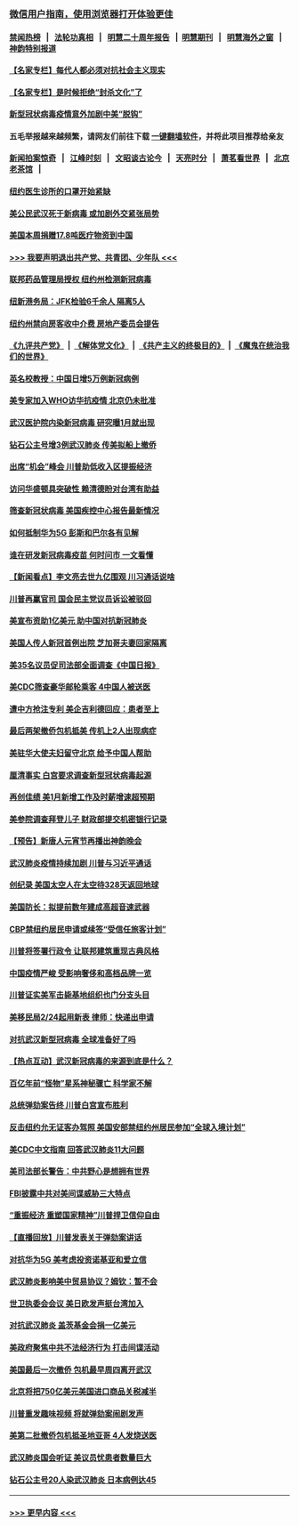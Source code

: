 ### [微信用户指南，使用浏览器打开体验更佳](https://github.com/gfw-breaker/banned-news1/blob/master/indexes/wechat-guide.md?t=0)
#### [禁闻热榜](热点新闻.md?t=0)  &nbsp;&nbsp;|&nbsp;&nbsp; [法轮功真相](https://github.com/gfw-breaker/truth/blob/master/README.md?t=0) &nbsp;&nbsp;|&nbsp;&nbsp; [明慧二十周年报告](https://github.com/gfw-breaker/mh-reports/blob/master/README.md?t=0) &nbsp;&nbsp;|&nbsp;&nbsp;[明慧期刊](https://github.com/gfw-breaker/mh-qikan) &nbsp;&nbsp;|&nbsp;&nbsp; [明慧海外之窗](https://github.com/gfw-breaker/mh-news/blob/master/README.md?t=0) &nbsp;&nbsp;|&nbsp;&nbsp; [神韵特别报道](https://github.com/gfw-breaker/mh-news/blob/master/shenyun.md?t=0)
#### [【名家专栏】每代人都必须对抗社会主义现实](../pages/nsc412/n11831412.md?t=02091002) 
#### [【名家专栏】是时候拒绝“封杀文化”了](../pages/nsc412/n11814093.md?t=02091002) 
#### [新型冠状病毒疫情意外加剧中美“脱钩”](../pages/nsc412/n11854475.md?t=02091002) 
#### 五毛举报越来越频繁，请网友们前往下载 [一键翻墙软件](https://github.com/gfw-breaker/ssr-accounts)，并将此项目推荐给亲友
#### [新闻拍案惊奇](https://github.com/gfw-breaker/banned-news1/blob/master/pages/link4.md) &nbsp;&nbsp;|&nbsp;&nbsp; [江峰时刻](https://github.com/gfw-breaker/banned-news1/blob/master/pages/link4.md) &nbsp;&nbsp;|&nbsp;&nbsp; [文昭谈古论今](https://github.com/gfw-breaker/banned-news1/blob/master/pages/link4.md) &nbsp;&nbsp;|&nbsp;&nbsp; [天亮时分](https://github.com/gfw-breaker/banned-news1/blob/master/pages/link4.md) &nbsp;&nbsp;|&nbsp;&nbsp; [萧茗看世界](https://github.com/gfw-breaker/banned-news1/blob/master/pages/link4.md) &nbsp;&nbsp;|&nbsp;&nbsp; [北京老茶馆](https://github.com/gfw-breaker/banned-news1/blob/master/pages/link4.md) &nbsp;&nbsp;|&nbsp;&nbsp; 
#### [纽约医生诊所的口罩开始紧缺](../pages/nsc412/n11853364.md?t=02091002) 
#### [美公民武汉死于新病毒 或加剧外交紧张局势](../pages/nsc412/n11854331.md?t=02091002) 
#### [美国本周捐赠17.8吨医疗物资到中国](../pages/nsc412/n11854269.md?t=02091002) 
#### [>>> 我要声明退出共产党、共青团、少年队 <<<](https://github.com/begood0513/goodnews/blob/master/quit/letter.md) 
#### [联邦药品管理局授权  纽约州检测新冠病毒](../pages/nsc412/n11853371.md?t=02091002) 
#### [纽新港务局：JFK检验6千余人  隔离5人](../pages/nsc412/n11853366.md?t=02091002) 
#### [纽约州禁向房客收中介费  房地产委员会提告](../pages/nsc412/n11853360.md?t=02091002) 
#### [《九评共产党》](https://github.com/begood0513/9ping.md/blob/master/README.md) &nbsp;|&nbsp; [《解体党文化》](../../../../jtdwh.md/blob/master/README.md)  &nbsp;|&nbsp; [《共产主义的终极目的》](../../../../gczydzjmd.md/blob/master/README.md) &nbsp;|&nbsp; [《魔鬼在统治我们的世界》](../../../../mgztzwmdsj.md/blob/master/README.md) 
#### [英名校教授：中国日增5万例新冠病例](../pages/nsc412/n11854174.md?t=02091002) 
#### [美专家加入WHO访华抗疫情 北京仍未批准](../pages/nsc412/n11854043.md?t=02091002) 
#### [武汉医护院内染新冠病毒 研究曝1月就出现](../pages/nsc412/n11852928.md?t=02091002) 
#### [钻石公主号增3例武汉肺炎 传美拟船上撤侨](../pages/nsc412/n11853240.md?t=02091002) 
#### [出席“机会”峰会 川普助低收入区提振经济](../pages/nsc412/n11853232.md?t=02091002) 
#### [访问华盛顿具突破性 赖清德盼对台湾有助益](../pages/nsc412/n11853129.md?t=02091002) 
#### [筛查新冠状病毒 美国疾控中心报告最新情况](../pages/nsc412/n11853070.md?t=02091002) 
#### [如何抵制华为5G 彭斯和巴尔各有见解](../pages/nsc412/n11852535.md?t=02091002) 
#### [谁在研发新冠病毒疫苗 何时问市 一文看懂](../pages/nsc412/n11852840.md?t=02091002) 
#### [【新闻看点】李文亮去世九亿围观 川习通话说啥](../pages/nsc412/n11852360.md?t=02091002) 
#### [川普再赢官司 国会民主党议员诉讼被驳回](../pages/nsc412/n11852287.md?t=02091002) 
#### [美宣布资助1亿美元 助中国对抗新冠肺炎](../pages/nsc412/n11852531.md?t=02091002) 
#### [美国人传人新冠首例出院 芝加哥夫妻回家隔离](../pages/nsc412/n11852452.md?t=02091002) 
#### [美35名议员促司法部全面调查《中国日报》](../pages/nsc412/n11852435.md?t=02091002) 
#### [美CDC筛查豪华邮轮乘客 4中国人被送医](../pages/nsc412/n11852085.md?t=02091002) 
#### [遭中方抢注专利 美企吉利德回应：患者至上](../pages/nsc412/n11852037.md?t=02091002) 
#### [最后两架撤侨包机抵美 传机上2人出现病症](../pages/nsc412/n11852173.md?t=02091002) 
#### [美驻华大使夫妇留守北京 给予中国人帮助](../pages/nsc412/n11852165.md?t=02091002) 
#### [厘清事实 白宫要求调查新型冠状病毒起源](../pages/nsc412/n11852106.md?t=02091002) 
#### [再创佳绩 美1月新增工作及时薪增速超预期](../pages/nsc412/n11852174.md?t=02091002) 
#### [美参院调查拜登儿子 财政部提交机密银行记录](../pages/nsc412/n11851808.md?t=02091002) 
#### [【预告】新唐人元宵节再播出神韵晚会](../pages/nsc412/n11843192.md?t=02091002) 
#### [武汉肺炎疫情持续加剧 川普与习近平通话](../pages/nsc412/n11851613.md?t=02091002) 
#### [创纪录 美国太空人在太空待328天返回地球](../pages/nsc412/n11851266.md?t=02091002) 
#### [美国防长：拟提前数年建成高超音速武器](../pages/nsc412/n11850959.md?t=02091002) 
#### [CBP禁纽约居民申请或续签“受信任旅客计划”](../pages/nsc412/n11850857.md?t=02091002) 
#### [川普将签署行政令 让联邦建筑重现古典风格](../pages/nsc412/n11850654.md?t=02091002) 
#### [中国疫情严峻 受影响奢侈和高档品牌一览](../pages/nsc412/n11850319.md?t=02091002) 
#### [川普证实美军击毙基地组织也门分支头目](../pages/nsc412/n11850383.md?t=02091002) 
#### [美移民局2/24起用新表 律师：快递出申请](../pages/nsc412/n11848220.md?t=02091002) 
#### [对抗武汉新型冠病毒 全球准备好了吗](../pages/nsc412/n11850142.md?t=02091002) 
#### [【热点互动】武汉新冠病毒的来源到底是什么？](../pages/nsc412/n11849749.md?t=02091002) 
#### [百亿年前“怪物”星系神秘骤亡 科学家不解](../pages/nsc412/n11849863.md?t=02091002) 
#### [总统弹劾案告终 川普白宫宣布胜利](../pages/nsc412/n11849985.md?t=02091002) 
#### [反击纽约允无证客办驾照  美国安部禁纽约州居民参加“全球入境计划”](../pages/nsc412/n11849828.md?t=02091002) 
#### [美CDC中文指南 回答武汉肺炎11大问题](../pages/nsc412/n11849703.md?t=02091002) 
#### [美司法部长警告：中共野心是想拥有世界](../pages/nsc412/n11849769.md?t=02091002) 
#### [FBI披露中共对美间谍威胁三大特点](../pages/nsc412/n11849700.md?t=02091002) 
#### [“重振经济 重塑国家精神”川普捍卫信仰自由](../pages/nsc412/n11849641.md?t=02091002) 
#### [【直播回放】川普发表关于弹劾案讲话](../pages/nsc412/n11849472.md?t=02091002) 
#### [对抗华为5G 美考虑投资诺基亚和爱立信](../pages/nsc412/n11849510.md?t=02091002) 
#### [武汉肺炎影响美中贸易协议？姆钦：暂不会](../pages/nsc412/n11849497.md?t=02091002) 
#### [世卫执委会会议 美日欧发声挺台湾加入](../pages/nsc412/n11849433.md?t=02091002) 
#### [对抗武汉肺炎 盖茨基金会捐一亿美元](../pages/nsc412/n11848953.md?t=02091002) 
#### [美政府聚焦中共不法经济行为 打击间谍活动](../pages/nsc412/n11849322.md?t=02091002) 
#### [美国最后一次撤侨 包机最早周四离开武汉](../pages/nsc412/n11849395.md?t=02091002) 
#### [北京将把750亿美元美国进口商品关税减半](../pages/nsc412/n11848896.md?t=02091002) 
#### [川普重发趣味视频 将就弹劾案闹剧发声](../pages/nsc412/n11848715.md?t=02091002) 
#### [美第二批撤侨包机抵圣地亚哥 4人发烧送医](../pages/nsc412/n11847923.md?t=02091002) 
#### [武汉肺炎国会听证 美议员忧患者数量巨大](../pages/nsc412/n11844851.md?t=02091002) 
#### [钻石公主号20人染武汉肺炎 日本病例达45](../pages/nsc412/n11847823.md?t=02091002) 

----
#### [ >>> 更早内容 <<< ](../indexes/nsc412-earlier.md)
